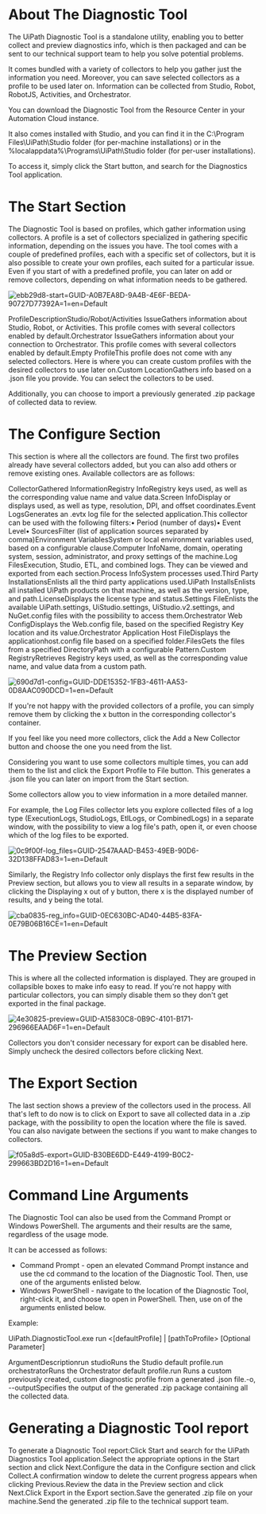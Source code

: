 ﻿# About The Diagnostic Tool

The UiPath Diagnostic Tool is a standalone utility, enabling you to better collect and preview diagnostics info, which is then packaged and can be sent to our technical support team to help you solve potential problems.

It comes bundled with a variety of collectors to help you gather just the information you need. Moreover, you can save selected collectors as a profile to be used later on. Information can be collected from Studio, Robot, RobotJS, Activities, and Orchestrator.

You can download the Diagnostic Tool from the Resource Center in your Automation Cloud instance.

It also comes installed with Studio, and you can find it in the C:\Program Files\UiPath\Studio folder (for per-machine installations) or in the %localappdata%\Programs\UiPath\Studio folder (for per-user installations).

To access it, simply click the Start button, and search for the Diagnostics Tool application.

# The Start Section

The Diagnostic Tool is based on profiles, which gather information using collectors. A profile is a set of collectors specialized in gathering specific information, depending on the issues you have. The tool comes with a couple of predefined profiles, each with a specific set of collectors, but it is also possible to create your own profiles, each suited for a particular issue. Even if you start of with a predefined profile, you can later on add or remove collectors, depending on what information needs to be gathered.

![ebb29d8-start=GUID-A0B7EA8D-9A4B-4E6F-BEDA-90727D77392A=1=en=Default](/images/ebb29d8-start=GUID-A0B7EA8D-9A4B-4E6F-BEDA-90727D77392A=1=en=Default.png)

ProfileDescriptionStudio/Robot/Activities IssueGathers information about Studio, Robot, or Activities. This profile comes with several collectors enabled by default.Orchestrator IssueGathers information about your connection to Orchestrator. This profile comes with several collectors enabled by default.Empty ProfileThis profile does not come with any selected collectors. Here is where you can create custom profiles with the desired collectors to use later on.Custom LocationGathers info based on a .json file you provide. You can select the collectors to be used.

Additionally, you can choose to import a previously generated .zip package of collected data to review.

# The Configure Section

This section is where all the collectors are found. The first two profiles already have several collectors added, but you can also add others or remove existing ones. Available collectors are as follows:

CollectorGathered InformationRegistry InfoRegistry keys used, as well as the corresponding value name and value data.Screen InfoDisplay or displays used, as well as type, resolution, DPI, and offset coordinates.Event LogsGenerates an .evtx log file for the selected application.This collector can be used with the following filters:• Period (number of days)• Event Level• SourcesFilter (list of application sources separated by comma)Environment VariablesSystem or local environment variables used, based on a configurable clause.Computer InfoName, domain, operating system, session, administrator, and proxy settings of the machine.Log FilesExecution, Studio, ETL, and combined logs. They can be viewed and exported from each section.Process InfoSystem processes used.Third Party InstallationsEnlists all the third party applications used.UiPath InstallsEnlists all installed UiPath products on that machine, as well as the version, type, and path.LicenseDisplays the license type and status.Settings FileEnlists the available UiPath.settings, UiStudio.settings, UiStudio.v2.settings, and NuGet.config files with the possibility to access them.Orchestrator Web ConfigDisplays the Web.config file, based on the specified Registry Key location and its value.Orchestrator Application Host FileDisplays the applicationhost.config file based on a specified folder.FilesGets the files from a specified DirectoryPath with a configurable Pattern.Custom RegistryRetrieves Registry keys used, as well as the corresponding value name, and value data from a custom path.

![690d7d1-config=GUID-DDE15352-1FB3-4611-AA53-0D8AAC090DCD=1=en=Default](/images/690d7d1-config=GUID-DDE15352-1FB3-4611-AA53-0D8AAC090DCD=1=en=Default.png)

If you're not happy with the provided collectors of a profile, you can simply remove them by clicking the x button in the corresponding collector's container.

If you feel like you need more collectors, click the Add a New Collector button and choose the one you need from the list.

Considering you want to use some collectors multiple times, you can add them to the list and click the Export Profile to File button. This generates a .json file you can later on import from the Start section.

Some collectors allow you to view information in a more detailed manner.

For example, the Log Files collector lets you explore collected files of a log type (ExecutionLogs, StudioLogs, EtlLogs, or CombinedLogs) in a separate window, with the possibility to view a log file's path, open it, or even choose which of the log files to be exported.

![0c9f00f-log_files=GUID-2547AAAD-B453-49EB-90D6-32D138FFAD83=1=en=Default](/images/0c9f00f-log_files=GUID-2547AAAD-B453-49EB-90D6-32D138FFAD83=1=en=Default.png)

Similarly, the Registry Info collector only displays the first few results in the Preview section, but allows you to view all results in a separate window, by clicking the Displaying x out of y button, there x is the displayed number of results, and y being the total.

![cba0835-reg_info=GUID-0EC630BC-AD40-44B5-83FA-0E79B06B16CE=1=en=Default](/images/cba0835-reg_info=GUID-0EC630BC-AD40-44B5-83FA-0E79B06B16CE=1=en=Default.png)

# The Preview Section

This is where all the collected information is displayed. They are grouped in collapsible boxes to make info easy to read. If you're not happy with particular collectors, you can simply disable them so they don't get exported in the final package.

![4e30825-preview=GUID-A15830C8-0B9C-4101-B171-296966EAAD6F=1=en=Default](/images/4e30825-preview=GUID-A15830C8-0B9C-4101-B171-296966EAAD6F=1=en=Default.png)

Collectors you don't consider necessary for export can be disabled here. Simply uncheck the desired collectors before clicking Next.

# The Export Section

The last section shows a preview of the collectors used in the process. All that's left to do now is to click on Export to save all collected data in a .zip package, with the possibility to open the location where the file is saved. You can also navigate between the sections if you want to make changes to collectors.

![f05a8d5-export=GUID-B30BE6DD-E449-4199-B0C2-299663BD2D16=1=en=Default](/images/f05a8d5-export=GUID-B30BE6DD-E449-4199-B0C2-299663BD2D16=1=en=Default.png)

# Command Line Arguments

The Diagnostic Tool can also be used from the Command Prompt or Windows PowerShell. The arguments and their results are the same, regardless of the usage mode.

It can be accessed as follows:

* Command Prompt - open an elevated Command Prompt instance and use the cd command to the location of the Diagnostic Tool. Then, use one of the arguments enlisted below.
* Windows PowerShell - navigate to the location of the Diagnostic Tool, right-click it, and choose to open in PowerShell. Then, use on of the arguments enlisted below.

Example:

UiPath.DiagnosticTool.exe run <[defaultProfile] | [pathToProfile> [Optional Parameter]

ArgumentDescriptionrun studioRuns the Studio default profile.run orchestratorRuns the Orchestrator default profile.run <pathToFile>Runs a custom previously created, custom diagnostic profile from a generated .json file.-o, --outputSpecifies the output of the generated .zip package containing all the collected data.

# Generating a Diagnostic Tool report

To generate a Diagnostic Tool report:Click Start and search for the UiPath Diagnostics Tool application.Select the appropriate options in the Start section and click Next.Configure the data in the Configure section and click Collect.A confirmation window to delete the current progress appears when clicking Previous.Review the data in the Preview section and click Next.Click Export in the Export section.Save the generated .zip file on your machine.Send the generated .zip file to the technical support team.

